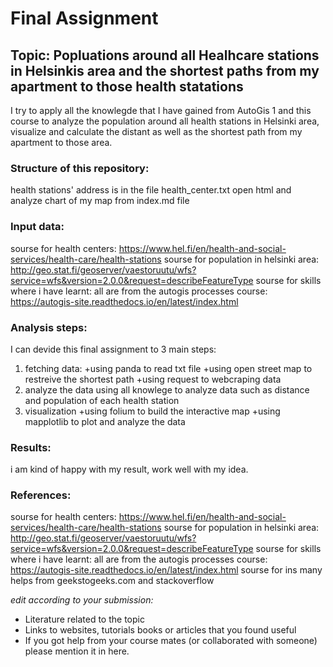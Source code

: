 # Final Assignment


## Topic: Popluations around all Healhcare stations in Helsinkis area and the shortest paths from my apartment to those health statations
I try to apply all the knowlegde that I have gained from AutoGis 1 and this course to analyze the population around all health stations in Helsinki area, visualize and calculate the distant as well as the shortest path from my apartment to those area.

### Structure of this repository:
health stations' address is in the file health_center.txt 
open html and analyze chart of my map from index.md file

### Input data:
sourse for health centers: https://www.hel.fi/en/health-and-social-services/health-care/health-stations
sourse for population in helsinki area: http://geo.stat.fi/geoserver/vaestoruutu/wfs?service=wfs&version=2.0.0&request=describeFeatureType
sourse for skills where i have learnt: all are from the autogis processes course: https://autogis-site.readthedocs.io/en/latest/index.html


### Analysis steps:
I can devide this final assignment to 3 main steps:
1) fetching data:
+using panda to read txt file
+using open street map to restreive the shortest path
+using request to webcraping data
2) analyze the data
using all knowlege to analyze data such as distance and population of each health station
3) visualization
+using folium to build the interactive map
+using mapplotlib to plot and analyze the data


### Results:
i am kind of happy with my result, work well with my idea.



### References:
sourse for health centers: https://www.hel.fi/en/health-and-social-services/health-care/health-stations
sourse for population in helsinki area: http://geo.stat.fi/geoserver/vaestoruutu/wfs?service=wfs&version=2.0.0&request=describeFeatureType
sourse for skills where i have learnt: all are from the autogis processes course: https://autogis-site.readthedocs.io/en/latest/index.html
sourse for ins
many helps from geekstogeeks.com and stackoverflow



*edit according to your submission:*
- Literature related to the topic
- Links to websites, tutorials books or articles that you found useful
- If you got help from your course mates (or collaborated with someone) please mention it in here.

